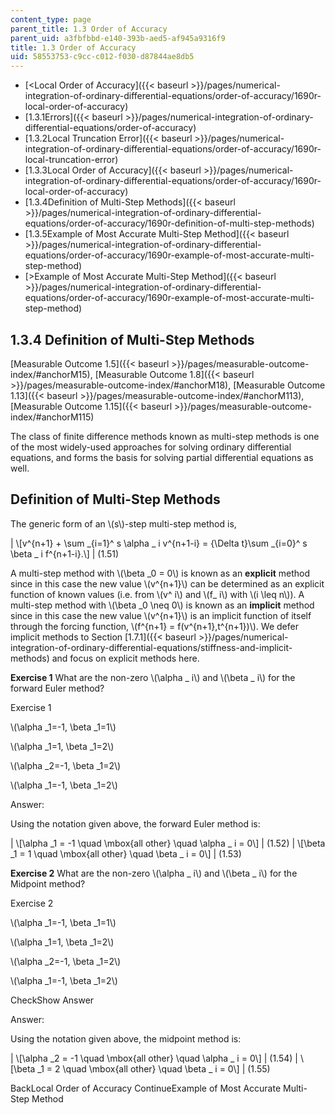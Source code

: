 ```yaml
---
content_type: page
parent_title: 1.3 Order of Accuracy
parent_uid: a3fbfbbd-e140-393b-aed5-af945a9316f9
title: 1.3 Order of Accuracy
uid: 58553753-c9cc-c012-f030-d87844ae8db5
---
```


*   [<Local Order of Accuracy]({{< baseurl >}}/pages/numerical-integration-of-ordinary-differential-equations/order-of-accuracy/1690r-local-order-of-accuracy)
*   [1.3.1Errors]({{< baseurl >}}/pages/numerical-integration-of-ordinary-differential-equations/order-of-accuracy)
*   [1.3.2Local Truncation Error]({{< baseurl >}}/pages/numerical-integration-of-ordinary-differential-equations/order-of-accuracy/1690r-local-truncation-error)
*   [1.3.3Local Order of Accuracy]({{< baseurl >}}/pages/numerical-integration-of-ordinary-differential-equations/order-of-accuracy/1690r-local-order-of-accuracy)
*   [1.3.4Definition of Multi-Step Methods]({{< baseurl >}}/pages/numerical-integration-of-ordinary-differential-equations/order-of-accuracy/1690r-definition-of-multi-step-methods)
*   [1.3.5Example of Most Accurate Multi-Step Method]({{< baseurl >}}/pages/numerical-integration-of-ordinary-differential-equations/order-of-accuracy/1690r-example-of-most-accurate-multi-step-method)
*   [\>Example of Most Accurate Multi-Step Method]({{< baseurl >}}/pages/numerical-integration-of-ordinary-differential-equations/order-of-accuracy/1690r-example-of-most-accurate-multi-step-method)

1.3.4 Definition of Multi-Step Methods
--------------------------------------

[Measurable Outcome 1.5]({{< baseurl >}}/pages/measurable-outcome-index/#anchorM15), [Measurable Outcome 1.8]({{< baseurl >}}/pages/measurable-outcome-index/#anchorM18), [Measurable Outcome 1.13]({{< baseurl >}}/pages/measurable-outcome-index/#anchorM113), [Measurable Outcome 1.15]({{< baseurl >}}/pages/measurable-outcome-index/#anchorM115)

The class of finite difference methods known as multi-step methods is one of the most widely-used approaches for solving ordinary differential equations, and forms the basis for solving partial differential equations as well.

Definition of Multi-Step Methods
--------------------------------

The generic form of an \\(s\\)-step multi-step method is,

| \\\[v^{n+1} + \\sum \_{i=1}^ s \\alpha \_ i v^{n+1-i} = {\\Delta t}\\sum \_{i=0}^ s \\beta \_ i f^{n+1-i}.\\\] | (1.51) 

A multi-step method with \\(\\beta \_0 = 0\\) is known as an **explicit** method since in this case the new value \\(v^{n+1}\\) can be determined as an explicit function of known values (i.e. from \\(v^ i\\) and \\(f\_ i\\) with \\(i \\leq n\\)). A multi-step method with \\(\\beta \_0 \\neq 0\\) is known as an **implicit** method since in this case the new value \\(v^{n+1}\\) is an implicit function of itself through the forcing function, \\(f^{n+1} = f(v^{n+1},t^{n+1})\\). We defer implicit methods to Section [1.7.1]({{< baseurl >}}/pages/numerical-integration-of-ordinary-differential-equations/stiffness-and-implicit-methods) and focus on explicit methods here.

**Exercise 1** What are the non-zero \\(\\alpha \_ i\\) and \\(\\beta \_ i\\) for the forward Euler method?

Exercise 1

 \\(\\alpha \_1=-1, \\beta \_1=1\\)

 \\(\\alpha \_1=1, \\beta \_1=2\\)

 \\(\\alpha \_2=-1, \\beta \_1=2\\)

 \\(\\alpha \_1=-1, \\beta \_1=2\\)

Answer:

Using the notation given above, the forward Euler method is:

| \\\[\\alpha \_1 = -1 \\quad \\mbox{all other} \\quad \\alpha \_ i = 0\\\] | (1.52) | \\\[\\beta \_1 = 1 \\quad \\mbox{all other} \\quad \\beta \_ i = 0\\\] | (1.53) 

**Exercise 2** What are the non-zero \\(\\alpha \_ i\\) and \\(\\beta \_ i\\) for the Midpoint method?

Exercise 2

 \\(\\alpha \_1=-1, \\beta \_1=1\\)

 \\(\\alpha \_1=1, \\beta \_1=2\\)

 \\(\\alpha \_2=-1, \\beta \_1=2\\)

 \\(\\alpha \_1=-1, \\beta \_1=2\\)

CheckShow Answer

Answer:

Using the notation given above, the midpoint method is:

| \\\[\\alpha \_2 = -1 \\quad \\mbox{all other} \\quad \\alpha \_ i = 0\\\] | (1.54) | \\\[\\beta \_1 = 2 \\quad \\mbox{all other} \\quad \\beta \_ i = 0\\\] | (1.55) 

BackLocal Order of Accuracy ContinueExample of Most Accurate Multi-Step Method